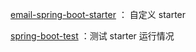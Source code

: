  [email-spring-boot-starter](email-spring-boot-starter) ： 自定义 starter

 [spring-boot-test](spring-boot-test) ：测试 starter 运行情况